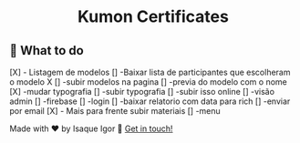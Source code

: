 <h1 align="center">
   Kumon Certificates
</h1>


## :rocket: What to do
[X] - Listagem de modelos
[] -Baixar lista de participantes que escolheram o modelo X
[] -subir modelos na pagina
[] -previa do modelo com o nome
[X] -mudar typografia
[] -subir typografia
[] -subir isso online
[] -visão admin
[] -firebase
[] -login
[] -baixar relatorio com data para rich
[] -enviar por email
[X] - Mais para frente subir materiais
[] -menu



Made with ♥ by Isaque Igor :wave: [Get in touch!](https://www.linkedin.com/in/isaqueigor/)

[ts]: https://www.typescriptlang.org
[vscode]: https://code.visualstudio.com/
[yarn]: https://yarnpkg.com/
[vceditconfig]: https://marketplace.visualstudio.com/items?itemName=EditorConfig.EditorConfig
[vceslint]: https://marketplace.visualstudio.com/items?itemName=dbaeumer.vscode-eslint
